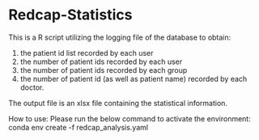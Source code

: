 # Redcap-Statistics
This is a R script utilizing the logging file of the database to obtain:    
  1. the patient id list recorded by each user  
  2. the number of patient ids recorded by each user  
  3. the number of patient ids recorded by each group  
  4. the number of patient id (as well as patient name) recorded by each doctor.  
         
The output file is an xlsx file containing the statistical information.

How to use:
Please run the below command to activate the environment:
conda env create -f redcap_analysis.yaml

